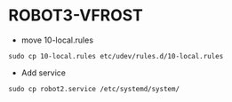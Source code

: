 # ROBOT3-VFROST
- move 10-local.rules 
```
sudo cp 10-local.rules etc/udev/rules.d/10-local.rules
```
- Add service
```
sudo cp robot2.service /etc/systemd/system/
```
